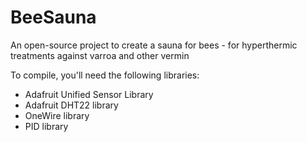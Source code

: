 # BeeSauna
An open-source project to create a sauna for bees - for hyperthermic treatments against varroa and other vermin

To compile, you'll need the following libraries:
* Adafruit Unified Sensor Library
* Adafruit DHT22 library
* OneWire library
* PID library

